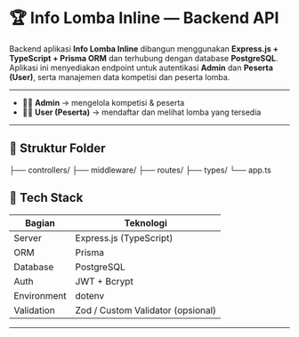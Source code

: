 # 🏆 Info Lomba Inline — Backend API

Backend aplikasi **Info Lomba Inline** dibangun menggunakan **Express.js + TypeScript + Prisma ORM** dan terhubung dengan database **PostgreSQL**.  
Aplikasi ini menyediakan endpoint untuk autentikasi **Admin** dan **Peserta (User)**, serta manajemen data kompetisi dan peserta lomba.

----
- 🧑‍💼 **Admin** → mengelola kompetisi & peserta  
- 🧍‍♂️ **User (Peserta)** → mendaftar dan melihat lomba yang tersedia  
----

## 📂 Struktur Folder

├── controllers/
├── middleware/
├── routes/
├── types/
└── app.ts

## 🚀 Tech Stack

| Bagian | Teknologi |
|--------|------------|
| Server | Express.js (TypeScript) |
| ORM | Prisma |
| Database | PostgreSQL |
| Auth | JWT + Bcrypt |
| Environment | dotenv |
| Validation | Zod / Custom Validator (opsional) |

---



